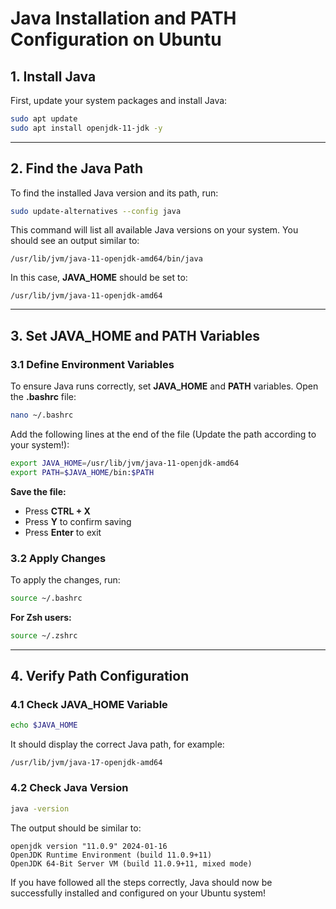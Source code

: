 # Java Installation and PATH Configuration on Ubuntu

## 1. Install Java

First, update your system packages and install Java:

```bash
sudo apt update
sudo apt install openjdk-11-jdk -y
```

---

## 2. Find the Java Path

To find the installed Java version and its path, run:

```bash
sudo update-alternatives --config java
```

This command will list all available Java versions on your system. You should see an output similar to:

```
/usr/lib/jvm/java-11-openjdk-amd64/bin/java
```

In this case, **JAVA\_HOME** should be set to:

```
/usr/lib/jvm/java-11-openjdk-amd64
```

---

## 3. Set JAVA\_HOME and PATH Variables

### **3.1 Define Environment Variables**

To ensure Java runs correctly, set **JAVA\_HOME** and **PATH** variables. Open the **.bashrc** file:

```bash
nano ~/.bashrc
```

Add the following lines at the end of the file (Update the path according to your system!):

```bash
export JAVA_HOME=/usr/lib/jvm/java-11-openjdk-amd64
export PATH=$JAVA_HOME/bin:$PATH
```

**Save the file:**

- Press **CTRL + X**
- Press **Y** to confirm saving
- Press **Enter** to exit

### **3.2 Apply Changes**

To apply the changes, run:

```bash
source ~/.bashrc
```

**For Zsh users:**

```bash
source ~/.zshrc
```

---

## 4. Verify Path Configuration

### **4.1 Check JAVA\_HOME Variable**

```bash
echo $JAVA_HOME
```

It should display the correct Java path, for example:

```
/usr/lib/jvm/java-17-openjdk-amd64
```

### **4.2 Check Java Version**

```bash
java -version
```

The output should be similar to:

```
openjdk version "11.0.9" 2024-01-16
OpenJDK Runtime Environment (build 11.0.9+11)
OpenJDK 64-Bit Server VM (build 11.0.9+11, mixed mode)
```

If you have followed all the steps correctly, Java should now be successfully installed and configured on your Ubuntu system!

